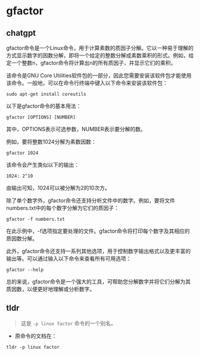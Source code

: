 # gfactor 
## chatgpt 
gfactor命令是一个Linux命令，用于计算素数的质因子分解。它以一种易于理解的方式显示数字的因数分解，即将一个给定的整数分解成素数乘积的形式。例如，给定一个整数n，gfactor命令将计算出n的所有质因子，并显示它们的乘积。 

该命令是GNU Core Utilities软件包的一部分，因此您需要安装该软件包才能使用该命令。一般地，可以在命令行终端中键入以下命令来安装该软件包：

```
sudo apt-get install coreutils
```

以下是gfactor命令的基本用法：

```
gfactor [OPTIONS] [NUMBER]
```

其中，OPTIONS表示可选参数，NUMBER表示要分解的数。

例如，要将整数1024分解为素数因数：

```
gfactor 1024
```

该命令会产生类似以下的输出：

```
1024: 2^10
```

由输出可知，1024可以被分解为2的10次方。

除了单个数字外，gfactor命令还支持分析文件中的数字。例如，要将文件numbers.txt中的每个数字分解为它们的质因子：

```
gfactor -f numbers.txt
```

在此示例中，-f选项指定要处理的文件。gfactor命令将打印每个数字及其相应的质因数分解。

此外，gfactor命令还支持一系列其他选项，用于控制数字输出格式以及更丰富的输出等。可以通过输入以下命令来查看所有可用选项：

```
gfactor --help
```

总的来说，gfactor命令是一个强大的工具，可帮助您分解数字并将它们分解为其质因数，以便更好地理解或分析数字。 

## tldr 
 
> 这是 `-p linux factor` 命令的一个别名。

- 原命令的文档在：

`tldr -p linux factor`
